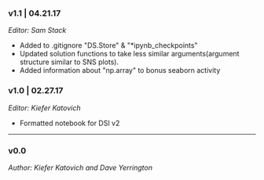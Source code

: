 ### v1.1 | 04.21.17

_Editor: Sam Stack_

- Added to .gitignore "DS.Store" & "*ipynb_checkpoints"
- Updated solution functions to take less similar arguments(argument structure similar to SNS plots). 
- Added information about "np.array" to bonus seaborn activity


### v1.0 | 02.27.17

_Editor: Kiefer Katovich_

- Formatted notebook for DSI v2

---

### v0.0

_Author: Kiefer Katovich and Dave Yerrington_
